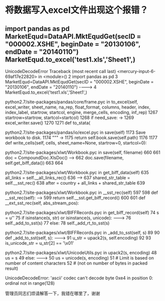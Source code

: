 # 将数据写入excel文件出现这个报错？

import pandas as pd
MarketEqud=DataAPI.MktEqudGet(secID = "000002.XSHE", beginDate = "20130106", endDate = "20140110")
MarketEqud.to_excel('test1.xls','Sheet1',)   
---------------------------------------------------------------------------
UnicodeDecodeError                        Traceback (most recent call last)
&lt;mercury-input-6-69af17e22820&gt; in &lt;module&gt;()
      2 import pandas as pd
      3 MarketEqud=DataAPI.MktEqudGet(secID = "000002.XSHE", beginDate = "20130106", endDate = "20140110")
----&gt; 4 MarketEqud.to_excel('test1.xls','Sheet1',)

python2.7/site-packages/pandas/core/frame.pyc in to_excel(self, excel_writer, sheet_name, na_rep, float_format, columns, header, index, index_label, startrow, startcol, engine, merge_cells, encoding, inf_rep)
   1267                                  startrow=startrow, startcol=startcol)
   1268         if need_save:
-&gt; 1269             excel_writer.save()
   1270 
   1271     def to_stata(

python2.7/site-packages/pandas/io/excel.pyc in save(self)
   1173         Save workbook to disk.
   1174         """
-&gt; 1175         return self.book.save(self.path)
   1176 
   1177     def write_cells(self, cells, sheet_name=None, startrow=0, startcol=0):

python2.7/site-packages/xlwt/Workbook.pyc in save(self, filename)
    660 
    661         doc = CompoundDoc.XlsDoc()
--&gt; 662         doc.save(filename, self.get_biff_data())
    663 
    664 

python2.7/site-packages/xlwt/Workbook.pyc in get_biff_data(self)
    635         all_links          = self.__all_links_rec()
    636 
--&gt; 637         shared_str_table   = self.__sst_rec()
    638         after = country + all_links + shared_str_table
    639 

python2.7/site-packages/xlwt/Workbook.pyc in __sst_rec(self)
    597 
    598     def __sst_rec(self):
--&gt; 599         return self.__sst.get_biff_record()
    600 
    601     def __ext_sst_rec(self, abs_stream_pos):

python2.7/site-packages/xlwt/BIFFRecords.pyc in get_biff_record(self)
     74                 s = u''
     75             if isinstance(s, str) or isinstance(s, unicode):
---&gt; 76                 self._add_to_sst(s)
     77             else:
     78                 self._add_rt_to_sst(s)

python2.7/site-packages/xlwt/BIFFRecords.pyc in _add_to_sst(self, s)
     89 
     90     def _add_to_sst(self, s):
---&gt; 91         u_str = upack2(s, self.encoding)
     92 
     93         is_unicode_str = u_str[2] == '\x01'

python2.7/site-packages/xlwt/UnicodeUtils.pyc in upack2(s, encoding)
     48         us = s
     49     else:
---&gt; 50         us = unicode(s, encoding)
     51     # Limit is based on number of content characters
     52     # (not on number of bytes in packed result)

UnicodeDecodeError: 'ascii' codec can't decode byte 0xe4 in position 0: ordinal not in range(128)

管理员同志们烦请解答一下，我错在哪里了，谢谢